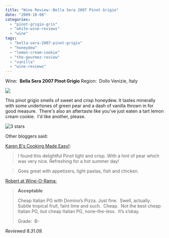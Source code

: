 ```yaml
---
title: "Wine Review--Bella Sera 2007 Pinot Grigio"
date: "2009-10-08"
categories:
  - "pinot-grigio-gris"
  - "white-wine-reviews"
  - "wine"
tags:
  - "bella-sera-2007-pinot-grigio"
  - "honeydew"
  - "lemon-cream-cookie"
  - "the-gourmez-review"
  - "vanilla"
  - "wine-reviews"
---
```


Wine:  **Bella Sera 2007 Pinot Grigio** Region:  Dollo Venizie, Italy

![](http://www.rebeccagomezfarrell.com/gourmez/photos/bellasera.jpg)

This pinot grigio smells of sweet and crisp honeydew. It tastes minerally with some undertones of green pear and a dash of vanilla thrown in for good measure.  There's also an aftertaste like you've just eaten a tart lemon cream cookie.  I'd like another, please.

![3 stars](http://s3.amazonaws.com/thegourmez-wpmedia/2009/02/rating_avocado1.gif "rating_avocado1")

Other bloggers said:

[Karen B's Cooking Made Easy!](http://karenbcookingmadeeasy.blogspot.com/2009/07/wine-pick-of-day-bella-sera-pinot.html):

> I found this delightful Pinot light and crisp. With a hint of pear which was very nice. Refreshing for a hot summer day!

> Goes great with appetizers, light pastas, fish and chicken.

[Robert at Wine-O-Rama:](http://robertmiller.org/wordpress/?p=568)

> **Acceptable**
>
> Cheap Italian PG with Domino’s Pizza. Just fine.  Swell, actually.   Subtle tropical fruit, faint lime and such.  Cheap.  Not the best cheap Italian PG, but cheap Italian PG, none-the-less.  It’s s’okay.
>
> Grade:  B-

_Reviewed 8.31.09._
